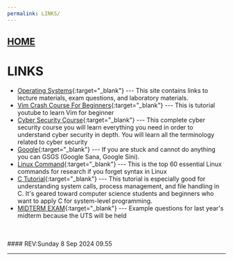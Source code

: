 ```yaml
---
permalink: LINKS/
---
```


## [HOME](../)

# LINKS

* [Operating Systems](https://os.vlsm.org/){:target="_blank"} ---
  This site contains links to lecture materials, exam questions, and laboratory materials.
* [Vim Crash Course For Beginners](https://www.youtube.com/watch?v=jXud3JybsG4){:target="_blank"} ---
  This is tutorial youtube to learn Vim for beginner
* [Cyber Security Course](https://www.youtube.com/watch?v=U_P23SqJaDc){:target="_blank"} ---
  This complete cyber security course you will learn everything you need in order to understand cyber security in depth. You will learn all the terminology related to cyber security
* [Google](https://www.google.com/){:target="_blank"} ---
  If you are stuck and cannot do anything you can GSGS (Google Sana, Google Sini).
* [Linux Command](https://www.hostinger.com/tutorials/linux-commands){:target="_blank"} ---
  This is the top 60 essential Linux commands for research if you forget syntax in Linux
* [C Tutorial](https://www.geeksforgeeks.org/c-programming-language/){:target="_blank"} ---
  This tutorial is especially good for understanding system calls, process management, and file handling in C. It's geared toward computer science students and beginners who want to apply C for system-level programming.
* [MIDTERM EXAM](https://rms46.vlsm.org/2/195.pdf){:target="_blank"} ---
    Example questions for last year's midterm because the UTS will be held



<br>
<br>
#### REV:Sunday 8 Sep 2024 09.55
<hr>
